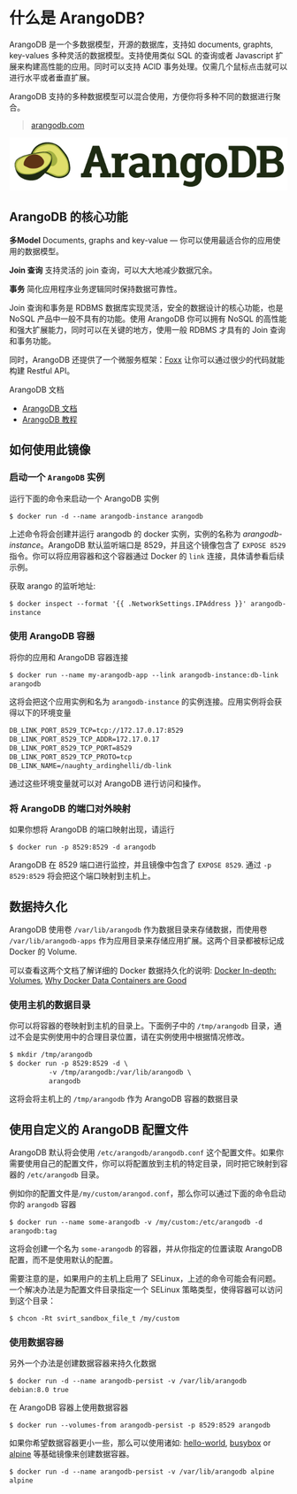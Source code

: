# 什么是 ArangoDB?

ArangoDB 是一个多数据模型，开源的数据库，支持如 documents, graphts, key-values 多种灵活的数据模型。支持使用类似 SQL 的查询或者 Javascript 扩展来构建高性能的应用。同时可以支持 ACID 事务处理。仅需几个鼠标点击就可以进行水平或者垂直扩展。

ArangoDB 支持的多种数据模型可以混合使用，方便你将多种不同的数据进行聚合。

> [arangodb.com](https://arangodb.com)

![logo](https://raw.githubusercontent.com/docker-library/docs/master/arangodb/logo.png)

## ArangoDB 的核心功能

**多Model** Documents, graphs and key-value — 你可以使用最适合你的应用使用的数据模型。

**Join 查询** 支持灵活的 join 查询，可以大大地减少数据冗余。

**事务** 简化应用程序业务逻辑同时保持数据可靠性。

Join 查询和事务是 RDBMS 数据库实现灵活，安全的数据设计的核心功能，也是NoSQL 产品中一般不具有的功能。使用 ArangoDB 你可以拥有 NoSQL 的高性能和强大扩展能力，同时可以在关键的地方，使用一般 RDBMS 才具有的 Join 查询和事务功能。

同时，ArangoDB 还提供了一个微服务框架：[Foxx](https://www.arangodb.com/foxx) 让你可以通过很少的代码就能构建 Restful API。

ArangoDB 文档

-	[ArangoDB 文档](https://www.arangodb.com/documentation)
-	[ArangoDB 教程](https://www.arangodb.com/tutorials)

## 如何使用此镜像

### 启动一个 `ArangoDB` 实例


运行下面的命令来启动一个 ArangoDB 实例

```console
$ docker run -d --name arangodb-instance arangodb
```

上述命令将会创建并运行 arangodb 的 docker 实例，实例的名称为 *arangodb-instance*。ArangoDB 默认监听端口是 8529，并且这个镜像包含了 `EXPOSE 8529` 指令。你可以将应用容器和这个容器通过 Docker 的 `link` 连接，具体请参看后续示例。

获取 arango 的监听地址:

```console
$ docker inspect --format '{{ .NetworkSettings.IPAddress }}' arangodb-instance
```

### 使用 ArangoDB 容器

将你的应用和 ArangoDB 容器连接

```console
$ docker run --name my-arangodb-app --link arangodb-instance:db-link arangodb
```

这将会把这个应用实例和名为 `arangodb-instance` 的实例连接。应用实例将会获得以下的环境变量

	DB_LINK_PORT_8529_TCP=tcp://172.17.0.17:8529
	DB_LINK_PORT_8529_TCP_ADDR=172.17.0.17
	DB_LINK_PORT_8529_TCP_PORT=8529
	DB_LINK_PORT_8529_TCP_PROTO=tcp
	DB_LINK_NAME=/naughty_ardinghelli/db-link

通过这些环境变量就可以对 ArangoDB 进行访问和操作。

### 将 ArangoDB 的端口对外映射

如果你想将 ArangoDB 的端口映射出现，请运行

```console
$ docker run -p 8529:8529 -d arangodb
```

ArangoDB 在 8529 端口进行监控，并且镜像中包含了 `EXPOSE 8529`. 通过 `-p 8529:8529` 将会把这个端口映射到主机上。

## 数据持久化

ArangoDB 使用卷 `/var/lib/arangodb` 作为数据目录来存储数据，而使用卷 `/var/lib/arangodb-apps` 作为应用目录来存储应用扩展。这两个目录都被标记成 Docker 的 Volume.

可以查看这两个文档了解详细的 Docker 数据持久化的说明: [Docker In-depth: Volumes](http://container42.com/2014/11/03/docker-indepth-volumes/), [Why Docker Data Containers are Good](https://medium.com/@ramangupta/why-docker-data-containers-are-good-589b3c6c749e)

### 使用主机的数据目录

你可以将容器的卷映射到主机的目录上。下面例子中的 `/tmp/arangodb` 目录，通过不会是实例使用中的合理目录位置，请在实例使用中根据情况修改。


```console
$ mkdir /tmp/arangodb
$ docker run -p 8529:8529 -d \
          -v /tmp/arangodb:/var/lib/arangodb \
          arangodb
```

这将会将主机上的 `/tmp/arangodb` 作为 ArangoDB 容器的数据目录

## 使用自定义的 ArangoDB 配置文件

ArangoDB 默认将会使用 `/etc/arangodb/arangodb.conf` 这个配置文件。如果你需要使用自己的配置文件，你可以将配置放到主机的特定目录，同时把它映射到容器的 `/etc/arangodb` 目录。

例如你的配置文件是`/my/custom/arangod.conf`，那么你可以通过下面的命令启动你的 `arangodb` 容器


```console
$ docker run --name some-arangodb -v /my/custom:/etc/arangodb -d arangodb:tag
```

这将会创建一个名为 `some-arangodb` 的容器，并从你指定的位置读取 ArangoDB 配置，而不是使用默认的配置。

需要注意的是，如果用户的主机上启用了 SELinux，上述的命令可能会有问题。一个解决办法是为配置文件目录指定一个 SELinux 策略类型，使得容器可以访问到这个目录：


```console
$ chcon -Rt svirt_sandbox_file_t /my/custom
```

### 使用数据容器

另外一个办法是创建数据容器来持久化数据

```console
$ docker run -d --name arangodb-persist -v /var/lib/arangodb debian:8.0 true
```

在 ArangoDB 容器上使用数据容器

```console
$ docker run --volumes-from arangodb-persist -p 8529:8529 arangodb
```

如果你希望数据容器更小一些，那么可以使用诸如: [hello-world](https://registry.hub.docker.com/_/hello-world/), [busybox](https://registry.hub.docker.com/_/busybox/) or [alpine](https://registry.hub.docker.com/_/alpine/) 等基础镜像来创建数据容器。

```console
$ docker run -d --name arangodb-persist -v /var/lib/arangodb alpine alpine
```
